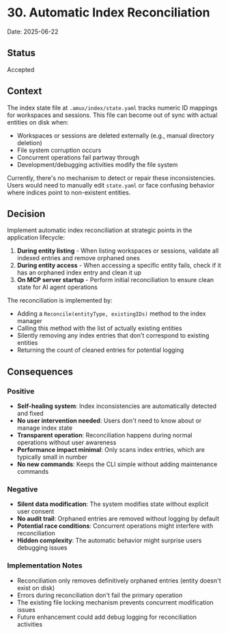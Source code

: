 # 30. Automatic Index Reconciliation

Date: 2025-06-22

## Status

Accepted

## Context

The index state file at `.amux/index/state.yaml` tracks numeric ID mappings for workspaces and sessions. This file can become out of sync with actual entities on disk when:

- Workspaces or sessions are deleted externally (e.g., manual directory deletion)
- File system corruption occurs
- Concurrent operations fail partway through
- Development/debugging activities modify the file system

Currently, there's no mechanism to detect or repair these inconsistencies. Users would need to manually edit `state.yaml` or face confusing behavior where indices point to non-existent entities.

## Decision

Implement automatic index reconciliation at strategic points in the application lifecycle:

1. **During entity listing** - When listing workspaces or sessions, validate all indexed entries and remove orphaned ones
2. **During entity access** - When accessing a specific entity fails, check if it has an orphaned index entry and clean it up
3. **On MCP server startup** - Perform initial reconciliation to ensure clean state for AI agent operations

The reconciliation is implemented by:

- Adding a `Reconcile(entityType, existingIDs)` method to the index manager
- Calling this method with the list of actually existing entities
- Silently removing any index entries that don't correspond to existing entities
- Returning the count of cleaned entries for potential logging

## Consequences

### Positive

- **Self-healing system**: Index inconsistencies are automatically detected and fixed
- **No user intervention needed**: Users don't need to know about or manage index state
- **Transparent operation**: Reconciliation happens during normal operations without user awareness
- **Performance impact minimal**: Only scans index entries, which are typically small in number
- **No new commands**: Keeps the CLI simple without adding maintenance commands

### Negative

- **Silent data modification**: The system modifies state without explicit user consent
- **No audit trail**: Orphaned entries are removed without logging by default
- **Potential race conditions**: Concurrent operations might interfere with reconciliation
- **Hidden complexity**: The automatic behavior might surprise users debugging issues

### Implementation Notes

- Reconciliation only removes definitively orphaned entries (entity doesn't exist on disk)
- Errors during reconciliation don't fail the primary operation
- The existing file locking mechanism prevents concurrent modification issues
- Future enhancement could add debug logging for reconciliation activities

